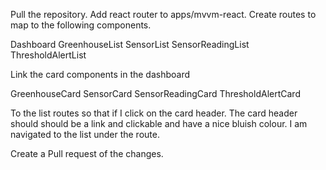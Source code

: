 Pull the repository.
Add react router to apps/mvvm-react.
Create routes to map to the following components.

Dashboard
GreenhouseList
SensorList
SensorReadingList
ThresholdAlertList

Link the card components in the dashboard

GreenhouseCard
SensorCard
SensorReadingCard
ThresholdAlertCard

To the list routes so that if I click on the card header. The card header should should be a link and clickable and have a nice bluish colour.
I am navigated to the list under the route.

Create a Pull request of the changes.
